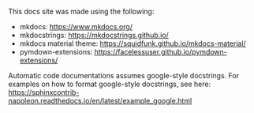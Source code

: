 This docs site was made using the following:
- mkdocs: https://www.mkdocs.org/
- mkdocstrings: https://mkdocstrings.github.io/
- mkdocs material theme: https://squidfunk.github.io/mkdocs-material/
- pymdown-extensions: https://facelessuser.github.io/pymdown-extensions/

Automatic code documentations assumes google-style docstrings. 
For examples on how to format google-style docstrings, see here: https://sphinxcontrib-napoleon.readthedocs.io/en/latest/example_google.html
